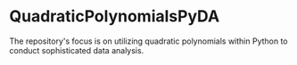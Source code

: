 # QuadraticPolynomialsPyDA
 The repository's focus is on utilizing quadratic polynomials within Python to conduct sophisticated data analysis.

